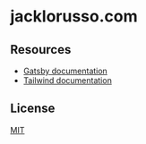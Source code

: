 # jacklorusso.com

## Resources

- [Gatsby documentation](https://www.gatsbyjs.org/docs/)
- [Tailwind documentation](https://tailwindcss.com/docs/what-is-tailwind/)

## License

[MIT](https://github.com/lol-russo/jacklorusso.com/blob/master/LICENSE.md)
